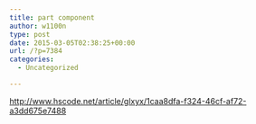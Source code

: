 ```yaml
---
title: part component
author: w1100n
type: post
date: 2015-03-05T02:38:25+00:00
url: /?p=7384
categories:
  - Uncategorized

---
```

http://www.hscode.net/article/glxyx/1caa8dfa-f324-46cf-af72-a3dd675e7488